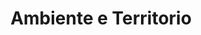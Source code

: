 ---
title: Ambiente e Territorio
permalink: /ambiente_e_territorio/
layout: categoria
promessatag: Ambiente e territorio
---